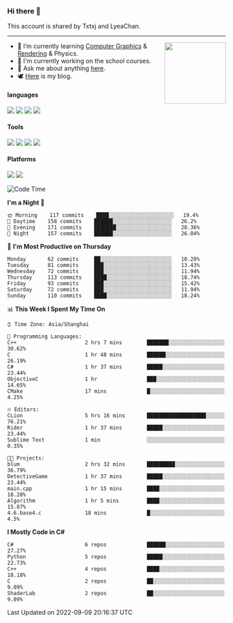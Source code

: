 ### Hi there 👋

This account is shared by Txtxj and LyeaChan.

---

<img align="right" height="141" src="https://github-readme-stats.vercel.app/api?username=txtxj&theme=tokyonight&show_icons=true&count_private=true">

- 🌱 I’m currently learning [Computer Graphics](https://github.com/txtxj/GAMES101) & [Rendering](https://github.com/txtxj/GAMES202) & Physics.
- 🐶 I'm currently working on the school courses.
- 💬 Ask me about anything [here](https://github.com/txtxj/txtxj/issues).
- 🕊️ [Here](https://txtxj.top) is my blog.

#### languages

![](https://img.shields.io/badge/C++-00599C?logo=cplusplus&logoColor=fff)
![](https://img.shields.io/badge/Python-3e74a2?logo=python&logoColor=fff)
![](https://img.shields.io/badge/C%23-239120?logo=csharp&logoColor=fff)
![](https://img.shields.io/badge/C-A8B9CC?logo=c&logoColor=555)


#### Tools

![](https://img.shields.io/badge/JetBrains-000000?logo=jetbrains&logoColor=fff)
![](https://img.shields.io/badge/Unity-FFFFFF?logo=unity&logoColor=000)
![](https://img.shields.io/badge/SublimeText_3-FF9800?logo=sublimetext&logoColor=fff)
![](https://img.shields.io/badge/Blender-F5792A?logo=blender&logoColor=fff)


#### Platforms

![](https://img.shields.io/badge/Windows_10-0078D6?logo=windows&logoColor=fff)
![](https://img.shields.io/badge/Ubuntu_20.04-E95420?logo=ubuntu&logoColor=fff)


<!--START_SECTION:waka-->
![Code Time](http://img.shields.io/badge/Code%20Time-295%20hrs%2015%20mins-blue)

**I'm a Night 🦉** 

```text
🌞 Morning    117 commits    ████░░░░░░░░░░░░░░░░░░░░░   19.4% 
🌆 Daytime    158 commits    ██████░░░░░░░░░░░░░░░░░░░   26.2% 
🌃 Evening    171 commits    ███████░░░░░░░░░░░░░░░░░░   28.36% 
🌙 Night      157 commits    ██████░░░░░░░░░░░░░░░░░░░   26.04%

```
📅 **I'm Most Productive on Thursday** 

```text
Monday       62 commits     ██░░░░░░░░░░░░░░░░░░░░░░░   10.28% 
Tuesday      81 commits     ███░░░░░░░░░░░░░░░░░░░░░░   13.43% 
Wednesday    72 commits     ███░░░░░░░░░░░░░░░░░░░░░░   11.94% 
Thursday     113 commits    ████░░░░░░░░░░░░░░░░░░░░░   18.74% 
Friday       93 commits     ███░░░░░░░░░░░░░░░░░░░░░░   15.42% 
Saturday     72 commits     ███░░░░░░░░░░░░░░░░░░░░░░   11.94% 
Sunday       110 commits    ████░░░░░░░░░░░░░░░░░░░░░   18.24%

```


📊 **This Week I Spent My Time On** 

```text
⌚︎ Time Zone: Asia/Shanghai

💬 Programming Languages: 
C++                      2 hrs 7 mins        ███████░░░░░░░░░░░░░░░░░░   30.62% 
C                        1 hr 48 mins        ██████░░░░░░░░░░░░░░░░░░░   26.19% 
C#                       1 hr 37 mins        █████░░░░░░░░░░░░░░░░░░░░   23.44% 
ObjectiveC               1 hr                ███░░░░░░░░░░░░░░░░░░░░░░   14.65% 
CMake                    17 mins             █░░░░░░░░░░░░░░░░░░░░░░░░   4.25%

🔥 Editors: 
CLion                    5 hrs 16 mins       ███████████████████░░░░░░   76.21% 
Rider                    1 hr 37 mins        █████░░░░░░░░░░░░░░░░░░░░   23.44% 
Sublime Text             1 min               ░░░░░░░░░░░░░░░░░░░░░░░░░   0.35%

🐱‍💻 Projects: 
blum                     2 hrs 32 mins       █████████░░░░░░░░░░░░░░░░   36.79% 
DetectiveGame            1 hr 37 mins        █████░░░░░░░░░░░░░░░░░░░░   23.44% 
main.cpp                 1 hr 15 mins        ████░░░░░░░░░░░░░░░░░░░░░   18.28% 
Algorithm                1 hr 5 mins         ████░░░░░░░░░░░░░░░░░░░░░   15.87% 
4.6.base4.c              18 mins             █░░░░░░░░░░░░░░░░░░░░░░░░   4.5%

```

**I Mostly Code in C#** 

```text
C#                       6 repos             ██████░░░░░░░░░░░░░░░░░░░   27.27% 
Python                   5 repos             █████░░░░░░░░░░░░░░░░░░░░   22.73% 
C++                      4 repos             ████░░░░░░░░░░░░░░░░░░░░░   18.18% 
C                        2 repos             ██░░░░░░░░░░░░░░░░░░░░░░░   9.09% 
ShaderLab                2 repos             ██░░░░░░░░░░░░░░░░░░░░░░░   9.09%

```



 Last Updated on 2022-09-09 20:16:37 UTC
<!--END_SECTION:waka-->
